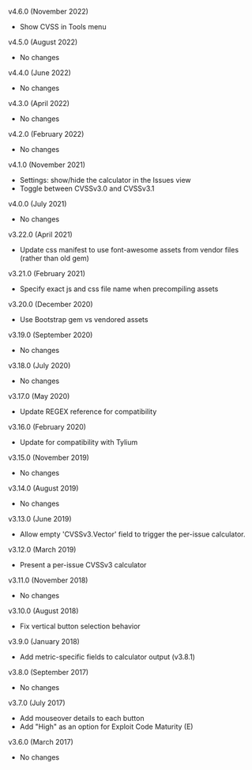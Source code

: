 v4.6.0 (November 2022)
  - Show CVSS in Tools menu

v4.5.0 (August 2022)
  - No changes

v4.4.0 (June 2022)
  - No changes

v4.3.0 (April 2022)
  - No changes

v4.2.0 (February 2022)
  - No changes

v4.1.0 (November 2021)
  - Settings: show/hide the calculator in the Issues view
  - Toggle between CVSSv3.0 and CVSSv3.1

v4.0.0 (July 2021)
  - No changes

v3.22.0 (April 2021)
  - Update css manifest to use font-awesome assets from vendor files (rather than old gem)

v3.21.0 (February 2021)
  - Specify exact js and css file name when precompiling assets

v3.20.0 (December 2020)
  - Use Bootstrap gem vs vendored assets

v3.19.0 (September 2020)
  - No changes

v3.18.0 (July 2020)
  - No changes

v3.17.0 (May 2020)
  - Update REGEX reference for compatibility

v3.16.0 (February 2020)
  - Update for compatibility with Tylium

v3.15.0 (November 2019)
  - No changes

v3.14.0 (August 2019)
  - No changes

v3.13.0 (June 2019)
  - Allow empty 'CVSSv3.Vector' field to trigger the per-issue calculator.

v3.12.0 (March 2019)
  - Present a per-issue CVSSv3 calculator

v3.11.0 (November 2018)
  - No changes

v3.10.0 (August 2018)
  - Fix vertical button selection behavior

v3.9.0 (January 2018)
  - Add metric-specific fields to calculator output (v3.8.1)

v3.8.0 (September 2017)
  - No changes

v3.7.0 (July 2017)
  - Add mouseover details to each button
  - Add "High" as an option for Exploit Code Maturity (E)

v3.6.0 (March 2017)
  - No changes

